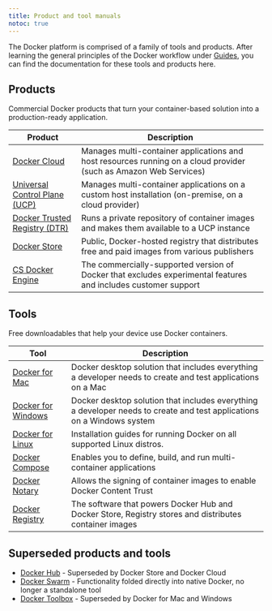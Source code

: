 ```yaml
---
title: Product and tool manuals
notoc: true
---
```


The Docker platform is comprised of a family of tools and products. After
learning the general principles of the Docker workflow under [Guides](/), you
can find the documentation for these tools and products here.

## Products

Commercial Docker products that turn your container-based solution into a
production-ready application.

| Product | Description |
| ------- | ----------- |
| [Docker Cloud](/docker-cloud/) | Manages multi-container applications and host resources running on a cloud provider (such as Amazon Web Services) |
| [Universal Control Plane (UCP)](/datacenter/ucp/2.1/guides/) | Manages multi-container applications on a custom host installation (on-premise, on a cloud provider) |
| [Docker Trusted Registry (DTR)](/datacenter/dtr/2.2/guides/) | Runs a private repository of container images and makes them available to a UCP instance |
| [Docker Store](/docker-store/) | Public, Docker-hosted registry that distributes free and paid images from various publishers |
| [CS Docker Engine](/cs-engine/install) | The commercially-supported version of Docker that excludes experimental features and includes customer support |

## Tools

Free downloadables that help your device use Docker containers.

| Tool | Description |
| ---- | ----------- |
| [Docker for Mac](/docker-for-mac/) | Docker desktop solution that includes everything a developer needs to create and test applications on a Mac |
| [Docker for Windows](/docker-for-windows) | Docker desktop solution that includes everything a developer needs to create and test applications on a Windows system|
| [Docker for Linux](/engine/installation/#on-linux) | Installation guides for running Docker on all supported Linux distros. |
| [Docker Compose](/compose/overview/) | Enables you to define, build, and run multi-container applications |
| [Docker Notary](/notary/getting_started/) | Allows the signing of container images to enable Docker Content Trust |
| [Docker Registry](/registry/) | The software that powers Docker Hub and Docker Store, Registry stores and distributes container images |


## Superseded products and tools

* [Docker Hub](/docker-hub/) - Superseded by Docker Store and Docker Cloud
* [Docker Swarm](/swarm/overview/) - Functionality folded directly into native Docker, no longer a standalone tool
* [Docker Toolbox](/toolbox/overview/) - Superseded by Docker for Mac and Windows
